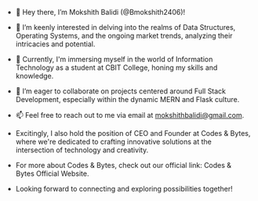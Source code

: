 - 👋 Hey there, I’m Mokshith Balidi (@Bmokshith2406)!

- 👀 I’m keenly interested in delving into the realms of Data Structures, Operating Systems, and the ongoing market trends, analyzing their intricacies and potential.

- 🌱 Currently, I'm immersing myself in the world of Information Technology as a student at CBIT College, honing my skills and knowledge.

- 💞️ I’m eager to collaborate on projects centered around Full Stack Development, especially within the dynamic MERN and Flask culture.

- 📫 Feel free to reach out to me via email at mokshithbalidi@gmail.com.

- Excitingly, I also hold the position of CEO and Founder at Codes & Bytes, where we're dedicated to crafting innovative solutions at the intersection of technology and creativity.

- For more about Codes & Bytes, check out our official link: Codes & Bytes Official Website.

- Looking forward to connecting and exploring possibilities together!
<!---
Bmokshith2406/Bmokshith2406 is a ✨ special ✨ repository because its `README.md` (this file) appears on your GitHub profile.
You can click the Preview link to take a look at your changes.
--->
